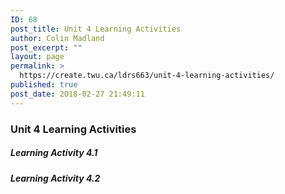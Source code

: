 ```yaml
---
ID: 68
post_title: Unit 4 Learning Activities
author: Colin Madland
post_excerpt: ""
layout: page
permalink: >
  https://create.twu.ca/ldrs663/unit-4-learning-activities/
published: true
post_date: 2018-02-27 21:49:11
---
```

### Unit 4 Learning Activities

##### Learning Activity 4.1

##### Learning Activity 4.2
